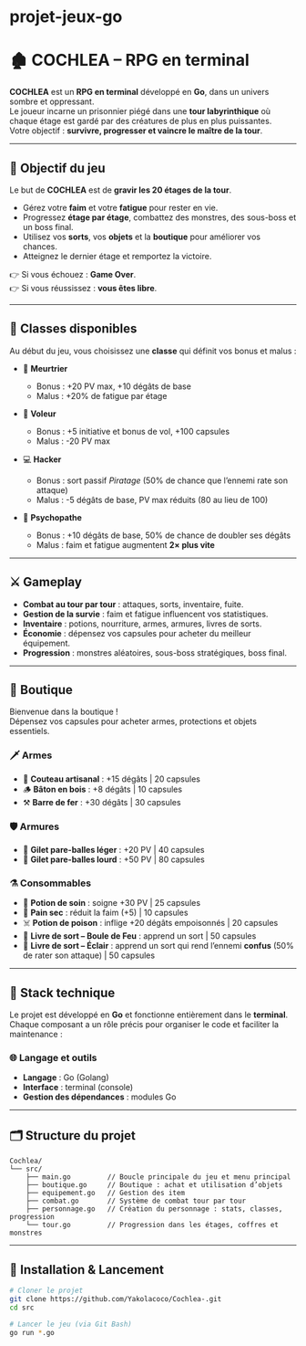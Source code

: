 # projet-jeux-go

# 🏚️ COCHLEA – RPG en terminal

**COCHLEA** est un **RPG en terminal** développé en **Go**, dans un univers sombre et oppressant.  
Le joueur incarne un prisonnier piégé dans une **tour labyrinthique** où chaque étage est gardé par des créatures de plus en plus puissantes.  
Votre objectif : **survivre, progresser et vaincre le maître de la tour**.  

---

## 🎯 Objectif du jeu
Le but de **COCHLEA** est de **gravir les 20 étages de la tour**.  

- Gérez votre **faim** et votre **fatigue** pour rester en vie.  
- Progressez **étage par étage**, combattez des monstres, des sous-boss et un boss final.  
- Utilisez vos **sorts**, vos **objets** et la **boutique** pour améliorer vos chances.  
- Atteignez le dernier étage et remportez la victoire.  

👉 Si vous échouez : **Game Over**.  
👉 Si vous réussissez : **vous êtes libre**.  

---

## 🧍 Classes disponibles
Au début du jeu, vous choisissez une **classe** qui définit vos bonus et malus :  

- 🔪 **Meurtrier**  
  - Bonus : +20 PV max, +10 dégâts de base  
  - Malus : +20% de fatigue par étage  

- 🥷 **Voleur**  
  - Bonus : +5 initiative et bonus de vol, +100 capsules  
  - Malus : -20 PV max  

- 💻 **Hacker**  
  - Bonus : sort passif *Piratage* (50% de chance que l’ennemi rate son attaque)  
  - Malus : -5 dégâts de base, PV max réduits (80 au lieu de 100)  

- 👹 **Psychopathe**  
  - Bonus : +10 dégâts de base, 50% de chance de doubler ses dégâts  
  - Malus : faim et fatigue augmentent **2× plus vite**  

---

## ⚔️ Gameplay
- **Combat au tour par tour** : attaques, sorts, inventaire, fuite.  
- **Gestion de la survie** : faim et fatigue influencent vos statistiques.  
- **Inventaire** : potions, nourriture, armes, armures, livres de sorts.  
- **Économie** : dépensez vos capsules pour acheter du meilleur équipement.  
- **Progression** : monstres aléatoires, sous-boss stratégiques, boss final.  

---

## 🛒 Boutique
Bienvenue dans la boutique !  
Dépensez vos capsules pour acheter armes, protections et objets essentiels.  

### 🗡️ Armes
- 🔪 **Couteau artisanal** : +15 dégâts | 20 capsules  
- 🪵 **Bâton en bois** : +8 dégâts | 10 capsules  
- ⚒️ **Barre de fer** : +30 dégâts | 30 capsules  

### 🛡️ Armures
- 👕 **Gilet pare-balles léger** : +20 PV | 40 capsules  
- 🧥 **Gilet pare-balles lourd** : +50 PV | 80 capsules  

### ⚗️ Consommables
- 🍷 **Potion de soin** : soigne +30 PV | 25 capsules  
- 🍞 **Pain sec** : réduit la faim (+5) | 10 capsules  
- ☠️ **Potion de poison** : inflige +20 dégâts empoisonnés | 20 capsules  
- 📘 **Livre de sort – Boule de Feu** : apprend un sort | 50 capsules  
- 📘 **Livre de sort – Éclair** : apprend un sort qui rend l’ennemi **confus** (50% de rater son attaque) | 50 capsules  

---

## 🔧 Stack technique  

Le projet est développé en **Go** et fonctionne entièrement dans le **terminal**.  
Chaque composant a un rôle précis pour organiser le code et faciliter la maintenance :  

### 🌐 Langage et outils
- **Langage** : Go (Golang)  
- **Interface** : terminal (console)  
- **Gestion des dépendances** : modules Go
  
---
## 🗂️ Structure du projet

```text
Cochlea/
└── src/
    ├── main.go         // Boucle principale du jeu et menu principal
    ├── boutique.go     // Boutique : achat et utilisation d’objets
    ├── equipement.go   // Gestion des item
    ├── combat.go       // Système de combat tour par tour
    ├── personnage.go   // Création du personnage : stats, classes, progression
    └── tour.go         // Progression dans les étages, coffres et monstres

```
---

## 🚀 Installation & Lancement

```bash
# Cloner le projet
git clone https://github.com/Yakolacoco/Cochlea-.git
cd src

# Lancer le jeu (via Git Bash)
go run *.go

